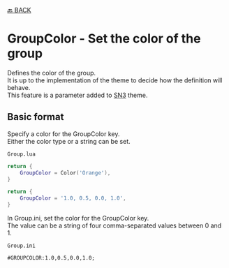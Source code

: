 [🔙 BACK](../README.md)

# GroupColor - Set the color of the group

Defines the color of the group.  
It is up to the implementation of the theme to decide how the definition will behave.  
This feature is a parameter added to [SN3](https://github.com/MidflightDigital/ddrsn3-theme) theme.

## Basic format

Specify a color for the GroupColor key.  
Either the color type or a string can be set.

`Group.lua`
```Lua
return {
    GroupColor = Color('Orange'),
}
```

```Lua
return {
    GroupColor = '1.0, 0.5, 0.0, 1.0',
}
```

In Group.ini, set the color for the GroupColor key.  
The value can be a string of four comma-separated values between 0 and 1.

`Group.ini`
```Plain Text
#GROUPCOLOR:1.0,0.5,0.0,1.0;
```
